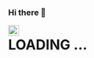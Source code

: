 ### Hi there 👋

<a href="https://www.linkedin.com/in/christopher-thomias/">
  <img align="left" alt="Christopher's LinkedIN" width="22px" src="https://raw.githubusercontent.com/peterthehan/peterthehan/master/assets/linkedin.svg" />
</a>

# LOADING ... 
<!--
**thomiaschristopher/ThomiasChristopher** is a ✨ _special_ ✨ repository because its `README.md` (this file) appears on your GitHub profile.

Here are some ideas to get you started:

- 🔭 I’m currently working on ...
- 🌱 I’m currently learning ...
- 👯 I’m looking to collaborate on ...
- 🤔 I’m looking for help with ...
- 💬 Ask me about ...
- 📫 How to reach me: ...
- 😄 Pronouns: ...
- ⚡ Fun fact: ...
-->
